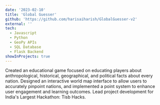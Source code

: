 ```yaml
---
date: '2023-02-10'
title: 'Global Guesser'
github: 'https://github.com/harisaiharish/GlobalGuesser-v2'
external: ''
tech:
  - Javascript
  - Python
  - GeoPy APIs
  - SQL Database
  - Flask Backend
showInProjects: true
---
```


Created an educational game focused on educating players about anthropological, historical, geographical, and political facts about every nation. Designed an interactive world map interface to allow users to accurately pinpoint nations, and implemented a point system to enhance user engagement and learning outcomes. Lead project development for India's Largest Hackathon: Tisb Hacks.
